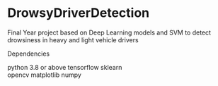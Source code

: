 # DrowsyDriverDetection
Final Year project based on Deep Learning models and SVM to detect drowsiness  in heavy and light vehicle drivers

Dependencies

python 3.8 or above
tensorflow
sklearn        
opencv
matplotlib
numpy
